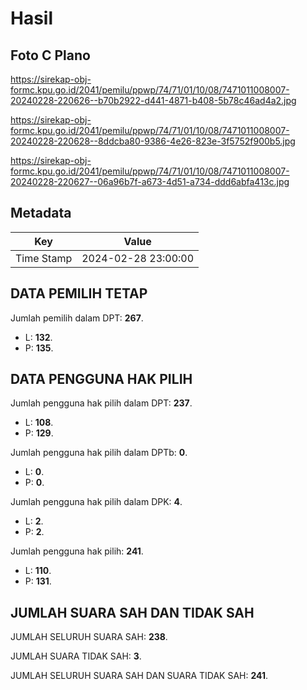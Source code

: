 # Hasil

## Foto C Plano

https://sirekap-obj-formc.kpu.go.id/2041/pemilu/ppwp/74/71/01/10/08/7471011008007-20240228-220626--b70b2922-d441-4871-b408-5b78c46ad4a2.jpg

https://sirekap-obj-formc.kpu.go.id/2041/pemilu/ppwp/74/71/01/10/08/7471011008007-20240228-220628--8ddcba80-9386-4e26-823e-3f5752f900b5.jpg

https://sirekap-obj-formc.kpu.go.id/2041/pemilu/ppwp/74/71/01/10/08/7471011008007-20240228-220627--06a96b7f-a673-4d51-a734-ddd6abfa413c.jpg


## Metadata

| Key        | Value               |
| ---------- | ------------------- |
| Time Stamp | 2024-02-28 23:00:00 |


## DATA PEMILIH TETAP

Jumlah pemilih dalam DPT: **267**.
 * L: **132**.
 * P: **135**.

## DATA PENGGUNA HAK PILIH

Jumlah pengguna hak pilih dalam DPT: **237**.
 * L: **108**.
 * P: **129**.

Jumlah pengguna hak pilih dalam DPTb: **0**.
 * L: **0**.
 * P: **0**.

Jumlah pengguna hak pilih dalam DPK: **4**.
 * L: **2**.
 * P: **2**.

Jumlah pengguna hak pilih: **241**.
 * L: **110**.
 * P: **131**.

## JUMLAH SUARA SAH DAN TIDAK SAH

JUMLAH SELURUH SUARA SAH: **238**.

JUMLAH SUARA TIDAK SAH: **3**.

JUMLAH SELURUH SUARA SAH DAN SUARA TIDAK SAH: **241**.


